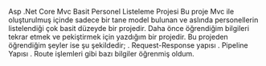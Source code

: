 Asp .Net Core Mvc Basit Personel Listeleme Projesi
Bu proje Mvc ile oluşturulmuş içinde sadece bir tane model bulunan ve aslında personellerin listelendiği çok basit düzeyde bir projedir. Daha önce öğrendiğim bilgileri tekrar etmek ve pekiştirmek için yazdığım bir projedir. Bu projeden öğrendiğim şeyler ise şu şekildedir;
. Request-Response yapısı
. Pipeline Yapısı
. Route işlemleri
gibi bazı bilgiler öğrenmiş oldum.
